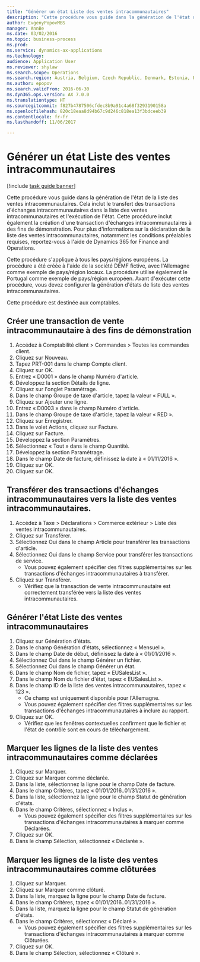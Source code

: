 ```yaml
--- 
title: "Générer un état Liste des ventes intracommunautaires"
description: "Cette procédure vous guide dans la génération de l'état de la liste des ventes intracommunautaires."
author: EvgenyPopovMBS
manager: AnnBe
ms.date: 03/02/2016
ms.topic: business-process
ms.prod: 
ms.service: dynamics-ax-applications
ms.technology: 
audience: Application User
ms.reviewer: shylaw
ms.search.scope: Operations
ms.search.region: Austria, Belgium, Czech Republic, Denmark, Estonia, Finland, France, Germany, Hungary, Ireland, Italy, Latvia, Lithuania, Netherlands, Poland, Spain, Sweden, United Kingdom
ms.author: epopov
ms.search.validFrom: 2016-06-30
ms.dyn365.ops.version: AX 7.0.0
ms.translationtype: HT
ms.sourcegitcommit: f827b4787506cfdec8b9a91c4a68f3293190158a
ms.openlocfilehash: 820c18eaa8d94b67c9d246c818ea13f3bdceeb39
ms.contentlocale: fr-fr
ms.lasthandoff: 11/06/2017

---
```

# <a name="generate-an-eu-sales-list-report"></a>Générer un état Liste des ventes intracommunautaires

[!include [task guide banner](../../includes/task-guide-banner.md)]

Cette procédure vous guide dans la génération de l'état de la liste des ventes intracommunautaires. Cela inclut le transfert des transactions d'échanges intracommunautaires dans la liste des ventes intracommunautaires et l'exécution de l'état. Cette procédure inclut également la création d'une transaction d'échanges intracommunautaires à des fins de démonstration. Pour plus d'informations sur la déclaration de la liste des ventes intracommunautaires, notamment les conditions préalables requises, reportez-vous à l'aide de Dynamics 365 for Finance and Operations.

Cette procédure s'applique à tous les pays/régions européens. La procédure a été créée à l'aide de la société DEMF fictive, avec l'Allemagne comme exemple de pays/région locaux. La procédure utilise également le Portugal comme exemple de pays/région européen. Avant d'exécuter cette procédure, vous devez configurer la génération d'états de liste des ventes intracommunautaires.

Cette procédure est destinée aux comptables.


## <a name="create-an-intra-community-sales-transaction-for-demo-purposes"></a>Créer une transaction de vente intracommunautaire à des fins de démonstration
1. Accédez à Comptabilité client > Commandes > Toutes les commandes client.
2. Cliquez sur Nouveau.
3. Tapez PRT-001 dans le champ Compte client.
4. Cliquez sur OK.
5. Entrez « D0001 » dans le champ Numéro d'article.
6. Développez la section Détails de ligne.
7. Cliquez sur l'onglet Paramétrage.
8. Dans le champ Groupe de taxe d'article, tapez la valeur « FULL ».
9. Cliquez sur Ajouter une ligne.
10. Entrez « D0003 » dans le champ Numéro d'article.
11. Dans le champ Groupe de taxe d'article, tapez la valeur « RED ».
12. Cliquez sur Enregistrer.
13. Dans le volet Actions, cliquez sur Facture.
14. Cliquez sur Facture.
15. Développez la section Paramètres.
16. Sélectionnez « Tout » dans le champ Quantité.
17. Développez la section Paramétrage.
18. Dans le champ Date de facture, définissez la date à « 01/11/2016 ».
19. Cliquez sur OK.
20. Cliquez sur OK.

## <a name="transfer-intra-community-trade-transactions-to-the-eu-sales-list"></a>Transférer des transactions d'échanges intracommunautaires vers la liste des ventes intracommunautaires.
1. Accédez à Taxe > Déclarations > Commerce extérieur > Liste des ventes intracommunautaires.
2. Cliquez sur Transférer.
3. Sélectionnez Oui dans le champ Article pour transférer les transactions d'article.
4. Sélectionnez Oui dans le champ Service pour transférer les transactions de service.
    * Vous pouvez également spécifier des filtres supplémentaires sur les transactions d'échanges intracommunautaires à transférer.  
5. Cliquez sur Transférer.
    * Vérifiez que la transaction de vente intracommunautaire est correctement transférée vers la liste des ventes intracommunautaires.  

## <a name="generate-the-eu-sales-list-report"></a>Générer l'état Liste des ventes intracommunautaires
1. Cliquez sur Génération d'états.
2. Dans le champ Génération d'états, sélectionnez « Mensuel ».
3. Dans le champ Date de début, définissez la date à « 01/01/2016 ».
4. Sélectionnez Oui dans le champ Générer un fichier.
5. Sélectionnez Oui dans le champ Générer un état.
6. Dans le champ Nom de fichier, tapez « EUSalesList ».
7. Dans le champ Nom du fichier d'état, tapez « EUSalesList ».
8. Dans le champ ID de la liste des ventes intracommunautaires, tapez « 123 ».
    * Ce champ est uniquement disponible pour l'Allemagne.  
    * Vous pouvez également spécifier des filtres supplémentaires sur les transactions d'échanges intracommunautaires à inclure au rapport.  
9. Cliquez sur OK.
    * Vérifiez que les fenêtres contextuelles confirment que le fichier et l'état de contrôle sont en cours de téléchargement.  

## <a name="mark-eu-sales-list-lines-as-reported"></a>Marquer les lignes de la liste des ventes intracommunautaires comme déclarées
1. Cliquez sur Marquer.
2. Cliquez sur Marquer comme déclarée.
3. Dans la liste, sélectionnez la ligne pour le champ Date de facture.
4. Dans le champ Critères, tapez « 01/01/2016..01/31/2016 ».
5. Dans la liste, sélectionnez la ligne pour le champ Statut de génération d'états.
6. Dans le champ Critères, sélectionnez « Inclus ».
    * Vous pouvez également spécifier des filtres supplémentaires sur les transactions d'échanges intracommunautaires à marquer comme Déclarées.  
7. Cliquez sur OK.
8. Dans le champ Sélection, sélectionnez « Déclarée ».

## <a name="mark-eu-sales-list-lines-as-closed"></a>Marquer les lignes de la liste des ventes intracommunautaires comme clôturées
1. Cliquez sur Marquer.
2. Cliquez sur Marquer comme clôturé.
3. Dans la liste, marquez la ligne pour le champ Date de facture.
4. Dans le champ Critères, tapez « 01/01/2016..01/31/2016 ».
5. Dans la liste, marquez la ligne pour le champ Statut de génération d'états.
6. Dans le champ Critères, sélectionnez « Déclaré ».
    * Vous pouvez également spécifier des filtres supplémentaires sur les transactions d'échanges intracommunautaires à marquer comme Clôturées.  
7. Cliquez sur OK.
8. Dans le champ Sélection, sélectionnez « Clôturé ».


